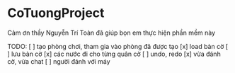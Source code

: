 # CoTuongProject
Cảm ơn thầy Nguyễn Trí Toàn đã giúp bọn em thực hiện phần mềm này

TODO:
[ ] tạo phòng chơi, tham gia vào phòng đã được tạo
[x] load bàn cờ
[ ] lưu bàn cờ
[x] các nước đi cho từng quân cờ
[ ] undo, redo
[x] vừa đánh cờ, vừa chat
[ ] người đánh với máy
